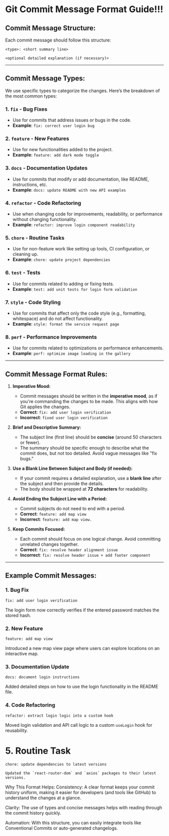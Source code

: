 # Git Commit Message Format Guide!!!

## Commit Message Structure:
Each commit message should follow this structure:

````
<type>: <short summary line>

<optional detailed explanation (if necessary)>
````

---

## Commit Message Types:
We use specific types to categorize the changes. Here’s the breakdown of the most common types:

### 1. `fix` - Bug Fixes
- Use for commits that address issues or bugs in the code.
- **Example**: `fix: correct user login bug`

### 2. `feature` - New Features
- Use for new functionalities added to the project.
- **Example**: `feature: add dark mode toggle`

### 3. `docs` - Documentation Updates
- Use for commits that modify or add documentation, like README, instructions, etc.
- **Example**: `docs: update README with new API examples`

### 4. `refactor` - Code Refactoring
- Use when changing code for improvements, readability, or performance without changing functionality.
- **Example**: `refactor: improve login component readability`

### 5. `chore` - Routine Tasks
- Use for non-feature work like setting up tools, CI configuration, or cleaning up.
- **Example**: `chore: update project dependencies`

### 6. `test` - Tests
- Use for commits related to adding or fixing tests.
- **Example**: `test: add unit tests for login form validation`

### 7. `style` - Code Styling
- Use for commits that affect only the code style (e.g., formatting, whitespace) and do not affect functionality.
- **Example**: `style: format the service request page`

### 8. `perf` - Performance Improvements
- Use for commits related to optimizations or performance enhancements.
- **Example**: `perf: optimize image loading in the gallery`

---

## Commit Message Format Rules:

1. **Imperative Mood:**
    - Commit messages should be written in the **imperative mood**, as if you're commanding the changes to be made. This aligns with how Git applies the changes.
    - **Correct**: `fix: add user login verification`
    - **Incorrect**: `fixed user login verification`

2. **Brief and Descriptive Summary:**
    - The subject line (first line) should be **concise** (around 50 characters or fewer).
    - The summary should be specific enough to describe what the commit does, but not too detailed. Avoid vague messages like "fix bugs."

3. **Use a Blank Line Between Subject and Body (if needed):**
    - If your commit requires a detailed explanation, use a **blank line** after the subject and then provide the details.
    - The body should be wrapped at **72 characters** for readability.

4. **Avoid Ending the Subject Line with a Period:**
    - Commit subjects do not need to end with a period.
    - **Correct**: `feature: add map view`
    - **Incorrect**: `feature: add map view.`

5. **Keep Commits Focused:**
    - Each commit should focus on one logical change. Avoid committing unrelated changes together.
    - **Correct**: `fix: resolve header alignment issue`
    - **Incorrect**: `fix: resolve header issue + add footer component`

---

## Example Commit Messages:

### **1. Bug Fix**
````
fix: add user login verification
````
The login form now correctly verifies if the entered password matches the stored hash.

### **2. New Feature**
```
feature: add map view
```
Introduced a new map view page where users can explore locations on an interactive map.
### **3. Documentation Update**
````
docs: document login instructions
````
Added detailed steps on how to use the login functionality in the README file.
### **4. Code Refactoring**
````
refactor: extract login logic into a custom hook
````
Moved login validation and API call logic to a custom `useLogin` hook for reusability.
# **5. Routine Task**
````
chore: update dependencies to latest versions

Updated the `react-router-dom` and `axios` packages to their latest versions.
````
Why This Format Helps:
Consistency: A clear format keeps your commit history uniform, making it easier for developers (and tools like GitHub) to understand the changes at a glance.

Clarity: The use of types and concise messages helps with reading through the commit history quickly.

Automation: With this structure, you can easily integrate tools like Conventional Commits or auto-generated changelogs.
